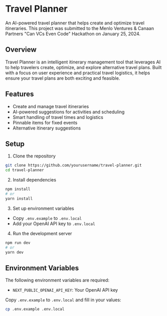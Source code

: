 # Travel Planner

An AI-powered travel planner that helps create and optimize travel itineraries. This project was submitted to the Menlo Ventures & Canaan Partners "Can VCs Even Code" Hackathon on January 25, 2024.

## Overview

Travel Planner is an intelligent itinerary management tool that leverages AI to help travelers create, optimize, and explore alternative travel plans. Built with a focus on user experience and practical travel logistics, it helps ensure your travel plans are both exciting and feasible.

## Features

- Create and manage travel itineraries
- AI-powered suggestions for activities and scheduling
- Smart handling of travel times and logistics
- Pinnable items for fixed events
- Alternative itinerary suggestions

## Setup

1. Clone the repository
```bash
git clone https://github.com/yourusername/travel-planner.git
cd travel-planner
```

2. Install dependencies
```bash
npm install
# or
yarn install
```

3. Set up environment variables
- Copy `.env.example` to `.env.local`
- Add your OpenAI API key to `.env.local`

4. Run the development server
```bash
npm run dev
# or
yarn dev
```

## Environment Variables

The following environment variables are required:

- `NEXT_PUBLIC_OPENAI_API_KEY`: Your OpenAI API key

Copy `.env.example` to `.env.local` and fill in your values:
```bash
cp .env.example .env.local
``` 